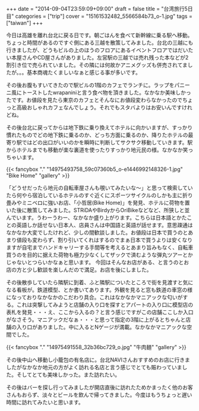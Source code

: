 +++
date = "2014-09-04T23:59:09+09:00"
draft = false
title = "台湾旅行5日目"
categories = ["trip"]
cover = "15161532482_5566584b73_o-1.jpg"
tags = ["taiwan"]
+++

今日は高雄を離れ台北に戻る日です。朝ごはんを食べて新幹線に乗る駅へ移動。ちょっと時間があるのですぐ側にある三越を散策してみました。台北の三越にも行きましたが、どうもビルの上のほうのフロアにあるイベントフロアではだいたい本屋さんやCD屋さんがありました。左営駅の三越では売れ残った本などが2割引き位で売られていました。その隣には何故かアニメグッズも併売されてましたが。。。基本商魂たくましいなぁと感じる事が多いです。

その後お腹もすいてきたので駅ビルの1階のカフェでランチに。ラップをパニーニ風にトーストしたwrapaniniと言う食べ物を頂きました。なかなか美味しかったです。お値段を見たら東京のカフェとそんなにお値段変わらなかったのでちょっと高級おしゃれカフェなんでしょう。それでもスタバよりはお安いんですけれどね。

その後台北に戻ってからは地下鉄に乗り換えてホテルに向かいますが、すっかり慣れたものでどの地下鉄に乗るのか、どっち方面に乗るのか、降りたホテルの最寄り駅ではどの出口がいいのかを瞬時に判断してサクサク移動していきます。駅からホテルまでも移動が楽な裏道を使ったりすっかり地元民の様。なかなか笑っちゃいます。

{{< fancybox "." "14975493758_59c07360b5_o-e1446992148326-1.jpg" "Bike Home" "gallery" >}}

「どうせだったら地元の自転車屋さんも覗いてみたいな～」と思って検索していたら何やら宿泊しているホテルのすぐ近くにスポーツサイクルのしかも主に折り畳みやミニベロに強いお店、「小哲居(Bike Home)」を発見、ホテルに荷物を置いた後に散策してみました。STRiDAやBirdyからOriBikeなどなど、所狭しと並んでいます。うわーうわー、なかなか盛り上がります。こちらは日本語とかたことの英語しか話せない日本人、店員さんは中国語と英語が話せます。意思疎通はなかなか大変でしたけれど、少しの間歓談しました。お値段は日本で買うのとあまり値段も変わらず、割り引いてくれはするのでまぁ日本で買うよりは安くなりますが自宅までハンドキャリーする手間等を考えるとあまり旨みもなく、自転車買うのを目的に据えた荷物も極力少なくしてザックで済むような弾丸ツアーとかじゃないとつらいかなぁと思います。
今回はそんなお店がある、と言うのとお店の方と少し歓談を楽しんだので満足。お店を後にしました。

その後散歩していたら隣駅に到着、ふと隣駅についたところで街を見渡すと気になる看板が。鉄道模型、とか書いてあります。外観を見ると窓も鉄道の車窓の様になっておりなかなかのこだわり具合。これはなかなかマニアックな匂いがする。これは突撃してみようと店舗の入り口を探すとアパートの入り口に模型店の表札を発見・・・え、ここから入るの？と言う感じですがこの店舗ここしか入口がなさそう。マニアックだなぁ・・・と思って指定の3階に上がるとちゃんと店舗の入り口がありました。中に入るとNゲージが満載。なかなかマニアックな空間でした。


{{< fancybox "." "14975491558_32b36bc729_o.jpg" "牛肉麺" "gallery" >}}

その後中山へ移動し小籠包の有名店に。台北NAVIさんおすすめのお店に行きましたがなかなか地元の方がよく訪れる名店と言う感じでとても賑わっていました。そしてとても美味しかった。また訪れたい。

その後はバーを探し行ってみましたが開店直後に訪れたためかまったく他のお客さんもおらず、淡々とビールを飲んで帰ってきました。今度はもうちょっと遅い時間に訪れてみたいと思います。
